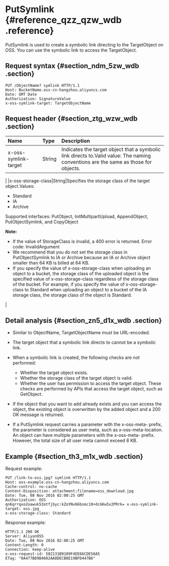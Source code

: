 # PutSymlink {#reference_qzz_qzw_wdb .reference}

PutSymlink is used to create a symbolic link directing to the TargetObject on OSS. You can use the symbolic link to access the TargetObject.

## Request syntax {#section_ndm_5zw_wdb .section}

```
PUT /ObjectName? symlink HTTP/1.1
Host: BucketName.oss-cn-hangzhou.aliyuncs.com
Date: GMT Date
Authorization: SignatureValue
x-oss-symlink-target: TargetObjectName
```

## Request header {#section_ztg_wzw_wdb .section}

|Name|Type|Description|
|:---|:---|:----------|
|x-oss-symlink-target|String|Indicates the target object that a symbolic link directs to.Valid value: The naming conventions are the same as those for objects.

|
|x-oss-storage-class|String|Specifies the storage class of the target object.Values:

-   Standard
-   IA
-   Archive

Supported interfaces: PutObject, InitMultipartUpload, AppendObject, PutObjectSymlink, and CopyObject

**Note:** 

-   If the value of StorageClass is invalid, a 400 error is returned. Error code: InvalidArgument
-   We recommend that you do not set the storage class in PutObjectSymlink to IA or Archive because an IA or Archive object smaller than 64 KB is billed at 64 KB.
-   If you specify the value of x-oss-storage-class when uploading an object to a bucket, the storage class of the uploaded object is the specified value of x-oss-storage-class regardless of the storage class of the bucket. For example, if you specify the value of x-oss-storage-class to Standard when uploading an object to a bucket of the IA storage class, the storage class of the object is Standard.

|

## Detail analysis {#section_zn5_d1x_wdb .section}

-   Similar to ObjectName, TargetObjectName must be URL-encoded.
-   The target object that a symbolic link directs to cannot be a symbolic link.
-   When a symbolic link is created, the following checks are not performed:

    -   Whether the target object exists.
    -   Whether the storage class of the target object is valid.
    -   Whether the user has permission to access the target object.
    These checks are performed by APIs that access the target object, such as GetObject.

-   If the object that you want to add already exists and you can access the object, the existing object is overwritten by the added object and a 200 OK message is returned.
-   If a PutSymlink request carries a parameter with the x-oss-meta- prefix, the parameter is considered as user meta, such as x-oss-meta-location. An object can have multiple parameters with the x-oss-meta- prefix. However, the total size of all user meta cannot exceed 8 KB.

## Example {#section_th3_m1x_wdb .section}

Request example:

```
PUT /link-to-oss.jpg? symlink HTTP/1.1 
Host: oss-example.oss-cn-hangzhou.aliyuncs.com 
Cache-control: no-cache 
Content-Disposition: attachment;filename=oss_download.jpg 
Date: Tue, 08 Nov 2016 02:00:25 GMT 
Authorization: OSS qn6qrrqxo2oawuk53otfjbyc:kZoYNv66bsmc10+dcGKw5x2PRrk= x-oss-symlink-target: oss.jpg
x-oss-storage-class: Standard
```

Response example:

```
HTTP/1.1 200 OK
Server: AliyunOSS
Date: Tue, 08 Nov 2016 02:00:25 GMT
Content-Length: 0
Connection: keep-alive
x-oss-request-id: 582131B9109F4EE66CDE56A5
ETag: "0A477B89B4602AA8DECB8E19BFD447B6"
```

